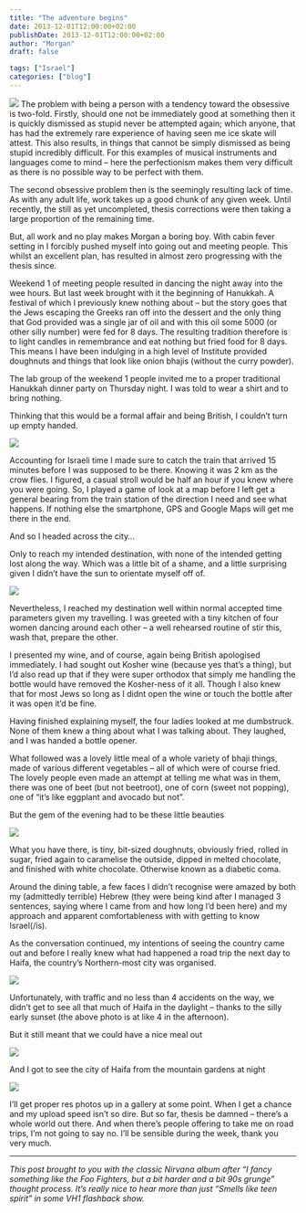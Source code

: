```yaml
---
title: "The adventure begins"
date: 2013-12-01T12:00:00+02:00
publishDate: 2013-12-01T12:00:00+02:00
author: "Morgan"
draft: false

tags: ["Israel"]
categories: ["blog"]
---
```


![](assets/img/2013/20131201_1.jpg)
The problem with being a person with a tendency toward the obsessive is two-fold. Firstly, should one not be immediately good at something then it is quickly dismissed as stupid never be attempted again; which anyone, that has had the extremely rare experience of having seen me ice skate will attest. This also results, in things that cannot be simply dismissed as being stupid incredibly difficult. For this examples of musical instruments and languages come to mind – here the perfectionism makes them very difficult as there is no possible way to be perfect with them.

The second obsessive problem then is the seemingly resulting lack of time. As with any adult life, work takes up a good chunk of any given week. Until recently, the still as yet uncompleted, thesis corrections were then taking a large proportion of the remaining time.

But, all work and no play makes Morgan a boring boy. With cabin fever setting in I forcibly pushed myself into going out and meeting people. This whilst an excellent plan, has resulted in almost zero progressing with the thesis since.

Weekend 1 of meeting people resulted in dancing the night away into the wee hours. But last week brought with it the beginning of Hanukkah. A festival of which I previously knew nothing about – but the story goes that the Jews escaping the Greeks ran off into the dessert and the only thing that God provided was a single jar of oil and with this oil some 5000 (or other silly number) were fed for 8 days. The resulting tradition therefore is to light candles in remembrance and eat nothing but fried food for 8 days. This means I have been indulging in a high level of Institute provided doughnuts and things that look like onion bhajis (without the curry powder).

The lab group of the weekend 1 people invited me to a proper traditional Hanukkah dinner party on Thursday night. I was told to wear a shirt and to bring nothing.

Thinking that this would be a formal affair and being British, I couldn’t turn up empty handed.

![](assets/img/2013/20131201_2.jpg)

Accounting for Israeli time I made sure to catch the train that arrived 15 minutes before I was supposed to be there. Knowing it was 2 km as the crow flies. I figured, a casual stroll would be half an hour if you knew where you were going. So, I played a game of look at a map before I left get a general bearing from the train station of the direction I need and see what happens. If nothing else the smartphone, GPS and Google Maps will get me there in the end.

And so I headed across the city…

Only to reach my intended destination, with none of the intended getting lost along the way. Which was a little bit of a shame, and a little surprising given I didn’t have the sun to orientate myself off of.

![](assets/img/2013/20131201_3.jpg)

Nevertheless, I reached my destination well within normal accepted time parameters given my travelling. I was greeted with a tiny kitchen of four women dancing around each other – a well rehearsed routine of stir this, wash that, prepare the other.

I presented my wine, and of course, again being British apologised immediately. I had sought out Kosher wine (because yes that’s a thing), but I’d also read up that if they were super orthodox that simply me handling the bottle would have removed the Kosher-ness of it all. Though I also knew that for most Jews so long as I didnt open the wine or touch the bottle after it was open it’d be fine.

Having finished explaining myself, the four ladies looked at me dumbstruck. None of them knew a thing about what I was talking about. They laughed, and I was handed a bottle opener.

What followed was a lovely little meal of a whole variety of bhaji things, made of various different vegetables – all of which were of course fried. The lovely people even made an attempt at telling me what was in them, there was one of beet (but not beetroot), one of corn (sweet not popping), one of “it’s like eggplant and avocado but not”.

But the gem of the evening had to be these little beauties

![](assets/img/2013/20131201_4.jpg)

What you have there, is tiny, bit-sized doughnuts, obviously fried, rolled in sugar, fried again to caramelise the outside, dipped in melted chocolate, and finished with white chocolate. Otherwise known as a diabetic coma.

Around the dining table, a few faces I didn’t recognise were amazed by both my (admittedly terrible) Hebrew (they were being kind after I managed 3 sentences, saying where I came from and how long I’d been here) and my approach and apparent comfortableness with with getting to know Israel(/is).

As the conversation continued, my intentions of seeing the country came out and before I really knew what had happened a road trip the next day to Haifa, the country’s Northern-most city was organised.

![](assets/img/2013/20131201_5.jpg)

Unfortunately, with traffic and no less than 4 accidents on the way, we didn’t get to see all that much of Haifa in the daylight – thanks to the silly early sunset (the above photo is at like 4 in the afternoon).

But it still meant that we could have a nice meal out

![](assets/img/2013/20131201_6.jpg)

And I got to see the city of Haifa from the mountain gardens at night

![](assets/img/2013/20131201_7.jpg)

I’ll get proper res photos up in a gallery at some point. When I get a chance and my upload speed isn’t so dire. But so far, thesis be damned – there’s a whole world out there. And when there’s people offering to take me on road trips, I’m not going to say no. I’ll be sensible during the week, thank you very much.

----

*This post brought to you with the classic Nirvana album after “I fancy something like the Foo Fighters, but a bit harder and a bit 90s grunge” thought process. It’s really nice to hear more than just “Smells like teen spirit” in some VH1 flashback show.*
